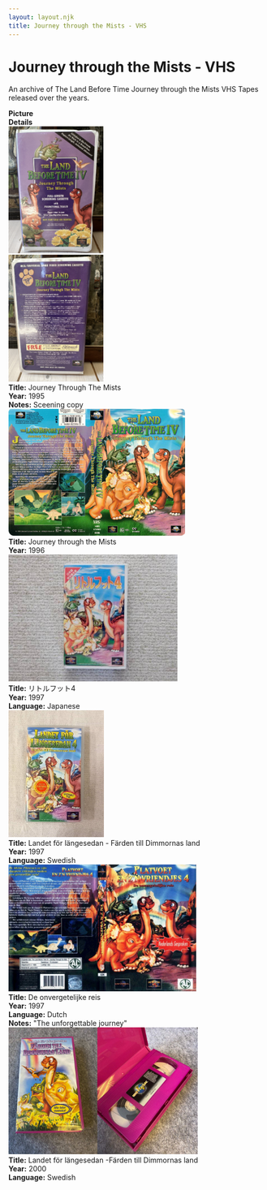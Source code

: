 ```yaml
---
layout: layout.njk
title: Journey through the Mists - VHS
---
```


# Journey through the Mists - VHS

An archive of The Land Before Time Journey through the Mists VHS Tapes released over the years.

<div class="item-table">
  <div class="item-header">
    <div class="item-image"><strong>Picture</strong></div>
    <div class="item-details"><strong>Details</strong></div>
  </div>
<div class="item-entry" id="lbt4-vhs-english-screener-150">
    <div class="item-image"
      <a href="/images/media/vhs/4/lbt4-vhs-english-screener.jpg" data-lightbox="books" data-title="Journey Through The Mists">
        <div class="img-box">
          <img src="/images/media/vhs/4/lbt4-vhs-english-screener.jpg" alt="Journey Through The Mists" style="height:250px; object-fit:cover;" / loading="lazy">
        </div>
      </a>
      <a href="/images/media/vhs/4/lbt4-vhs-english-screener2.jpg" data-lightbox="books" data-title="Journey Through The Mists">
        <div class="img-box">
          <img src="/images/media/vhs/4/lbt4-vhs-english-screener2.jpg" alt="Journey Through The Mists" style="height:250px; object-fit:cover;" / loading="lazy">
        </div>
      </a>
    </div>
    <div class="item-details">
      <strong>Title:</strong> Journey Through The Mists<br/>
      <strong>Year:</strong> 1995<br/>
      <strong>Notes:</strong> Sceening copy<br/>
    </div>
  </div>

<div class="item-entry">
  <div class="item-image">
    <a href="/images/media/vhs/4/lbt4-vhs-english.jpg" data-lightbox="books" data-title="Journey through the Mists">
        <div class="img-box">
          <img src="/images/media/vhs/4/lbt4-vhs-english.jpg" alt="Journey through the Mists" style="height:250px; object-fit:cover;" / loading="lazy">
        </div>
      </a>
  </div>
  <div class="item-details">
    <strong>Title:</strong> Journey through the Mists<br/>
      <strong>Year:</strong> 1996<br/>
  </div>
</div>

  <div class="item-entry" id="lbt4-ja-37">
    <div class="item-image"
      <a href="/images/media/vhs/4/lbt4-ja.jpg" data-lightbox="books" data-title="リトルフット4">
        <div class="img-box">
          <img src="/images/media/vhs/4/lbt4-ja.jpg" alt="リトルフット4" style="height:250px; object-fit:cover;" / loading="lazy">
        </div>
      </a>
    </div>
    <div class="item-details">
      <strong>Title:</strong> リトルフット4<br/>
      <strong>Year:</strong> 1997<br/>
      <strong>Language:</strong> Japanese<br/>
    </div>
  </div>


  <div class="item-entry">
  <div class="item-image">
    <a href="/images/media/vhs/4/lbt4-vhs-sv.jpg" data-lightbox="books" data-title="Landet för längesedan -Färden till Dimmornas land">
        <div class="img-box">
          <img src="/images/media/vhs/4/lbt4-vhs-sv.jpg" alt="Landet för längesedan -Färden till Dimmornas land" style="height:250px; object-fit:cover;" / loading="lazy">
        </div>
      </a>
  </div>
  <div class="item-details">
    <strong>Title:</strong> Landet för längesedan - Färden till Dimmornas land<br/>
      <strong>Year:</strong> 1997<br/>
      <strong>Language:</strong> Swedish<br/>
  </div>
</div>

  <div class="item-entry">
  <div class="item-image">
    <a href="/images/media/vhs/4/platvoet-en-zijn-vriendjes-de-onvergetelijke-reis-dvd-nl_orig.jpg" data-lightbox="books" data-title="De onvergetelijke reis">
        <div class="img-box">
          <img src="/images/media/vhs/4/platvoet-en-zijn-vriendjes-de-onvergetelijke-reis-dvd-nl_orig.jpg" alt="De onvergetelijke reis" style="height:250px; object-fit:cover;" / loading="lazy">
        </div>
      </a>
  </div>
  <div class="item-details">
    <strong>Title:</strong> De onvergetelijke reis<br/>
      <strong>Year:</strong> 1997<br/>
      <strong>Language:</strong> Dutch<br/>
      <strong>Notes:</strong> "The unforgettable journey"<br/>
  </div>
</div>

  <div class="item-entry">
  <div class="item-image">
    <a href="/images/media/vhs/4/lbt4-vhs-sv-magenta.jpg" data-lightbox="books" data-title="Landet för längesedan -Färden till Dimmornas land">
        <div class="img-box">
          <img src="/images/media/vhs/4/lbt4-vhs-sv-magenta.jpg" alt="Landet för längesedan -Färden till Dimmornas land" style="height:250px; object-fit:cover;" / loading="lazy">
        </div>
      </a>
  </div>
  <div class="item-details">
    <strong>Title:</strong> Landet för längesedan -Färden till Dimmornas land<br/>
      <strong>Year:</strong> 2000<br/>
      <strong>Language:</strong> Swedish<br/>
  </div>
</div>




</div>